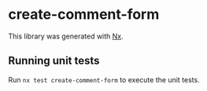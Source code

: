 # create-comment-form

This library was generated with [Nx](https://nx.dev).

## Running unit tests

Run `nx test create-comment-form` to execute the unit tests.
